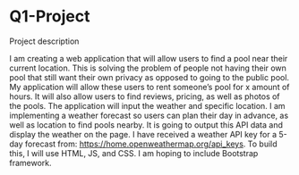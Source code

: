 # Q1-Project

Project description

I am creating a web application that will allow users to find a pool near their current location. This is solving the problem of people not having their own pool that still want their own privacy as opposed to going to the public pool. 
My application will allow these users to rent someone’s pool for x amount of hours. It will also allow users to find reviews, pricing, as well as photos of the pools. The application will input the weather and specific location. I am implementing a weather forecast so users can plan their day in advance, as well as location to find pools nearby. It is going to output this API data and display the weather on the page. I have received a weather API key for a 5-day forecast from: https://home.openweathermap.org/api_keys. To build this, I will use HTML, JS, and CSS. I am hoping to include Bootstrap framework. 

